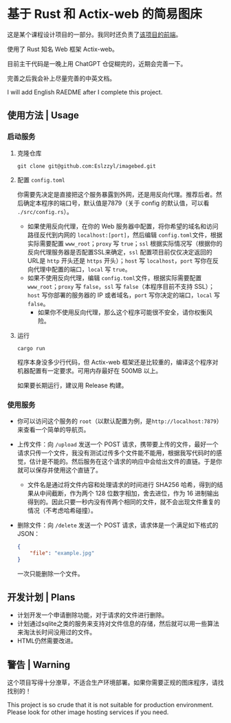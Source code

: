 # 基于 Rust 和 Actix-web 的简易图床

这是某个课程设计项目的一部分。我同时还负责了[该项目的前端](https://github.com/Eslzzyl/graduate-info-frontend)。

使用了 Rust 知名 Web 框架 Actix-web。

目前主干代码是一晚上用 ChatGPT 仓促糊完的，近期会完善一下。

完善之后我会补上尽量完善的中英文档。

I will add English RAEDME after I complete this project.

## 使用方法 | Usage

### 启动服务

1. 克隆仓库

    ```shell
    git clone git@github.com:Eslzzyl/imagebed.git
    ```

2. 配置 `config.toml`

    你需要先决定是直接把这个服务暴露到外网，还是用反向代理。推荐后者。然后确定本程序的端口号，默认值是7879（关于 config 的默认值，可以看 `./src/config.rs`）。

    - 如果使用反向代理，在你的 Web 服务器中配置，将你希望的域名和访问路径反代到内网的 `localhost:[port]`，然后编辑 `config.toml`文件，根据实际需要配置 `www_root`；`proxy` 写 `true`；`ssl` 根据实际情况写（根据你的反向代理服务器是否配置SSL来确定，`ssl` 配置项目前仅仅决定返回的URL是 `http` 开头还是 `https` 开头）；`host` 写 `localhost`，`port` 写你在反向代理中配置的端口，`local` 写 `true`。
    - 如果不使用反向代理，编辑 `config.toml`文件，根据实际需要配置 `www_root`；`proxy` 写 `false`，`ssl` 写 `false`（本程序目前不支持 SSL）；`host` 写你部署的服务器的 IP 或者域名，`port` 写你决定的端口，`local` 写 `false`。
      - 如果你不使用反向代理，那么这个程序可能很不安全，请你权衡风险。

3. 运行

    ```shell
    cargo run
    ```

    程序本身没多少行代码，但 Actix-web 框架还是比较重的，编译这个程序对机器配置有一定要求。可用内存最好在 500MB 以上。

    如果要长期运行，建议用 Release 构建。

### 使用服务

- 你可以访问这个服务的 `root`（以默认配置为例，是`http://localhost:7879`）来查看一个简单的导航页。
- 上传文件：向 `/upload` 发送一个 POST 请求，携带要上传的文件，最好一个请求只传一个文件，我没有测试过传多个文件能不能用，根据我写代码时的感觉，估计是不能的。然后服务在这个请求的响应中会给出文件的直链。于是你就可以保存并使用这个直链了。
  - 文件名是通过将文件内容和处理请求的时间进行 SHA256 哈希，得到的结果从中间截断，作为两个 128 位数字相加，舍去进位，作为 16 进制输出得到的。因此只要一秒内没有传两个相同的文件，就不会出现文件重复的情况（不考虑哈希碰撞）。
- 删除文件：向 `/delete` 发送一个 POST 请求，请求体是一个满足如下格式的 JSON：

    ```json
    {
        "file": "example.jpg"
    }
    ```

    一次只能删除一个文件。

## 开发计划 | Plans

- 计划开发一个申请删除功能，对于请求的文件进行删除。
- 计划通过sqlite之类的服务来支持对文件信息的存储，然后就可以用一些算法来淘汰长时间没用过的文件。
- HTML仍然需要改进。

## 警告 | Warning

这个项目写得十分潦草，不适合生产环境部署。如果你需要正规的图床程序，请找找别的！

This project is so crude that it is not suitable for production environment. Please look for other image hosting services if you need.